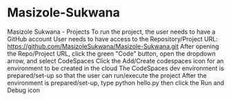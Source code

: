# Masizole-Sukwana
Masizole Sukwana - Projects
To run the project, the user needs to have a GitHub account
User needs to have access to the Repository/Project URL: https://github.com/MasizoleSukwana/Masizole-Sukwana.git
After opening the Repo/Project URL, click the green "Code" button, open the dropdown arrow, and select CodeSpaces
Click the Add/Create codespaces icon for an environment to be created in the cloud
The CodeSpaces dev environment is prepared/set-up so that the user can run/execute the project
After the environment is prepared/set-up, type python hello.py then click the Run and Debug icon
